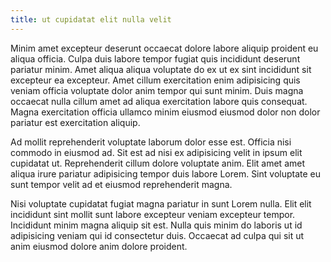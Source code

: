 ```yaml
---
title: ut cupidatat elit nulla velit
---
```


Minim amet excepteur deserunt occaecat dolore labore aliquip proident eu aliqua officia. Culpa duis labore tempor fugiat quis incididunt deserunt pariatur minim. Amet aliqua aliqua voluptate do ex ut ex sint incididunt sit excepteur ea excepteur. Amet cillum exercitation enim adipisicing quis veniam officia voluptate dolor anim tempor qui sunt minim. Duis magna occaecat nulla cillum amet ad aliqua exercitation labore quis consequat. Magna exercitation officia ullamco minim eiusmod eiusmod dolor non dolor pariatur est exercitation aliquip.

Ad mollit reprehenderit voluptate laborum dolor esse est. Officia nisi commodo in eiusmod ad. Sit est ad nisi ex adipisicing velit in ipsum elit cupidatat ut. Reprehenderit cillum dolore voluptate anim. Elit amet amet aliqua irure pariatur adipisicing tempor duis labore Lorem. Sint voluptate eu sunt tempor velit ad et eiusmod reprehenderit magna.

Nisi voluptate cupidatat fugiat magna pariatur in sunt Lorem nulla. Elit elit incididunt sint mollit sunt labore excepteur veniam excepteur tempor. Incididunt minim magna aliquip sit est. Nulla quis minim do laboris ut id adipisicing veniam qui id consectetur duis. Occaecat ad culpa qui sit ut anim eiusmod dolore anim dolore proident.